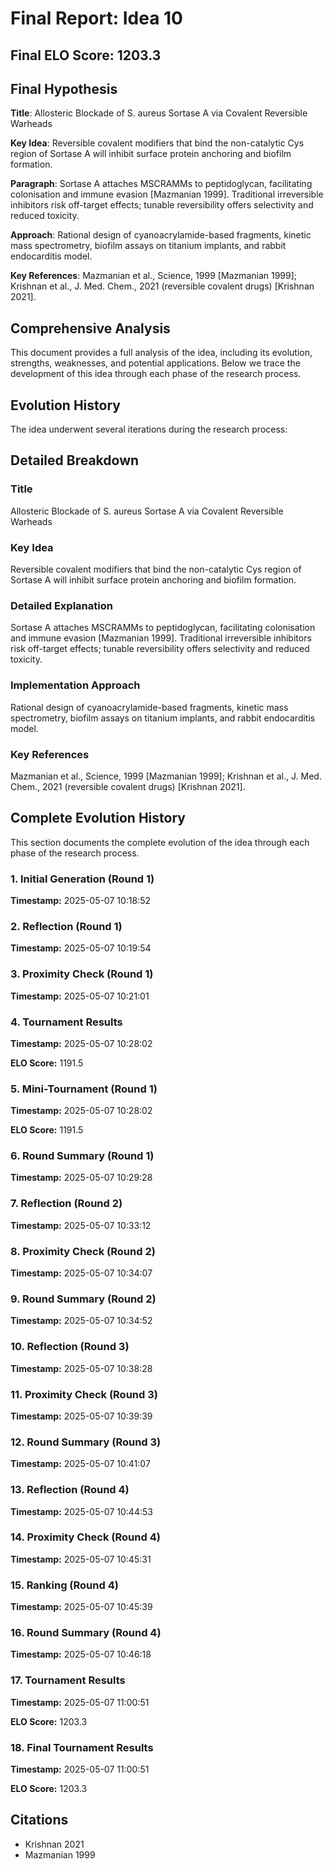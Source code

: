 # Final Report: Idea 10

## Final ELO Score: 1203.3

## Final Hypothesis

**Title**: Allosteric Blockade of S. aureus Sortase A via Covalent Reversible Warheads

**Key Idea**: Reversible covalent modifiers that bind the non-catalytic Cys region of Sortase A will inhibit surface protein anchoring and biofilm formation.

**Paragraph**: Sortase A attaches MSCRAMMs to peptidoglycan, facilitating colonisation and immune evasion [Mazmanian 1999]. Traditional irreversible inhibitors risk off-target effects; tunable reversibility offers selectivity and reduced toxicity.

**Approach**: Rational design of cyanoacrylamide-based fragments, kinetic mass spectrometry, biofilm assays on titanium implants, and rabbit endocarditis model.

**Key References**: Mazmanian et al., Science, 1999 [Mazmanian 1999]; Krishnan et al., J. Med. Chem., 2021 (reversible covalent drugs) [Krishnan 2021].

## Comprehensive Analysis

This document provides a full analysis of the idea, including its evolution, strengths, weaknesses, and potential applications. Below we trace the development of this idea through each phase of the research process.

## Evolution History

The idea underwent several iterations during the research process:

## Detailed Breakdown

### Title

Allosteric Blockade of S. aureus Sortase A via Covalent Reversible Warheads

### Key Idea

Reversible covalent modifiers that bind the non-catalytic Cys region of Sortase A will inhibit surface protein anchoring and biofilm formation.

### Detailed Explanation

Sortase A attaches MSCRAMMs to peptidoglycan, facilitating colonisation and immune evasion [Mazmanian 1999]. Traditional irreversible inhibitors risk off-target effects; tunable reversibility offers selectivity and reduced toxicity.

### Implementation Approach

Rational design of cyanoacrylamide-based fragments, kinetic mass spectrometry, biofilm assays on titanium implants, and rabbit endocarditis model.

### Key References

Mazmanian et al., Science, 1999 [Mazmanian 1999]; Krishnan et al., J. Med. Chem., 2021 (reversible covalent drugs) [Krishnan 2021].

## Complete Evolution History

This section documents the complete evolution of the idea through each phase of the research process.

### 1. Initial Generation (Round 1)
**Timestamp:** 2025-05-07 10:18:52



### 2. Reflection (Round 1)
**Timestamp:** 2025-05-07 10:19:54



### 3. Proximity Check (Round 1)
**Timestamp:** 2025-05-07 10:21:01



### 4. Tournament Results
**Timestamp:** 2025-05-07 10:28:02

**ELO Score:** 1191.5



### 5. Mini-Tournament (Round 1)
**Timestamp:** 2025-05-07 10:28:02

**ELO Score:** 1191.5



### 6. Round Summary (Round 1)
**Timestamp:** 2025-05-07 10:29:28



### 7. Reflection (Round 2)
**Timestamp:** 2025-05-07 10:33:12



### 8. Proximity Check (Round 2)
**Timestamp:** 2025-05-07 10:34:07



### 9. Round Summary (Round 2)
**Timestamp:** 2025-05-07 10:34:52



### 10. Reflection (Round 3)
**Timestamp:** 2025-05-07 10:38:28



### 11. Proximity Check (Round 3)
**Timestamp:** 2025-05-07 10:39:39



### 12. Round Summary (Round 3)
**Timestamp:** 2025-05-07 10:41:07



### 13. Reflection (Round 4)
**Timestamp:** 2025-05-07 10:44:53



### 14. Proximity Check (Round 4)
**Timestamp:** 2025-05-07 10:45:31



### 15. Ranking (Round 4)
**Timestamp:** 2025-05-07 10:45:39



### 16. Round Summary (Round 4)
**Timestamp:** 2025-05-07 10:46:18



### 17. Tournament Results
**Timestamp:** 2025-05-07 11:00:51

**ELO Score:** 1203.3



### 18. Final Tournament Results
**Timestamp:** 2025-05-07 11:00:51

**ELO Score:** 1203.3



## Citations

- Krishnan 2021
- Mazmanian 1999
